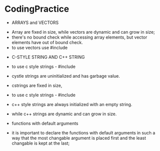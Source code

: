 # CodingPractice

* ARRAYS and VECTORS
- Array are fixed in size, while vectors are dynamic and can grow in size;
- there's no bound check while accessing array elements, but vector elements have out of bound check.
- to use vectors use #include <vector>

* C-STYLE STRING AND C++ STRING
- to use c style strings - #include <cstring>
- cystle strings are uninitialized and has garbage value.
- cstrings are fixed in size, 

- to use c style strings - #include <string>
- c++ style strings are always initialized with an empty string.
- while c++ strings are dynamic and can grow in size.

* functions with default arguments
- it is important to declare the functions with default arguments in such a way that the most changable argument is
  placed first and the least changable is kept at the last;
